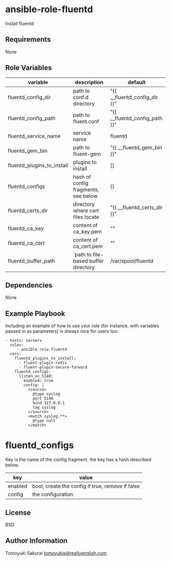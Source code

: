 ansible-role-fluentd
====================

Install fluentd

Requirements
------------

None

Role Variables
--------------

| variable | description | default |
|----------|-------------|---------|
| fluentd\_config\_dir          | path to conf.d directory | "{{ \_\_fluentd\_config\_dir }}" |
| fluentd\_config\_path         | path to fluent.conf | "{{ \_\_fluentd\_config\_path }}" |
| fluentd\_service\_name        | service name | fluentd |
| fluentd\_gem\_bin             | path to fluent-gem  | "{{ \_\_fluentd\_gem\_bin }}" |
| fluentd\_plugins\_to\_install | plugins to install | [] |
| fluentd\_configs              | hash of config fragments, see below | {} |
| fluentd\_certs\_dir           | directory where cert files locate | "{{ \_\_fluentd\_certs\_dir }}" |
| fluentd\_ca\_key              | content of ca\_key.pem | "" |
| fluentd\_ca\_cert             | content of ca\_cert.pem | "" |
| fluentd\_buffer\_path         |`path to file-based buffer directory | /var/spool/fluentd |

Dependencies
------------

None

Example Playbook
----------------

Including an example of how to use your role (for instance, with variables passed in as parameters) is always nice for users too:

    - hosts: servers
      roles:
         - ansible-role-fluentd
      vars:
        fluentd_plugins_to_install:
          - fluent-plugin-redis
          - fluent-plugin-secure-forward
        fluentd_configs:
          listen_on_5140:
            enabled: true
            config: |
              <source>
                @type syslog
                port 5140
                bind 127.0.0.1
                tag syslog
              </source>
              <match syslog.**>
                @type null
              </match>

fluentd\_configs
===============

Key is the name of the config fragment. the key has a hash described below.

| key     | value                                            |
|---------|--------------------------------------------------|
| enabled | bool, create the config if true, remove if false |
| config  | the configuration                                |

License
-------

BSD

Author Information
------------------

Tomoyuki Sakurai <tomoyukis@reallyenglish.com>
